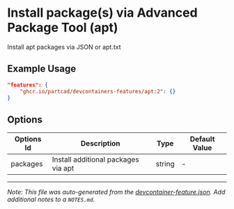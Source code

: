 
# Install package(s) via Advanced Package Tool (apt)

Install apt packages via JSON or apt.txt

## Example Usage

```json
"features": {
    "ghcr.io/partcad/devcontainers-features/apt:2": {}
}
```

## Options

| Options Id | Description | Type | Default Value |
|-----|-----|-----|-----|
| packages | Install additional packages via apt | string | - |



---

_Note: This file was auto-generated from the [devcontainer-feature.json](devcontainer-feature.json).  Add additional notes to a `NOTES.md`._
